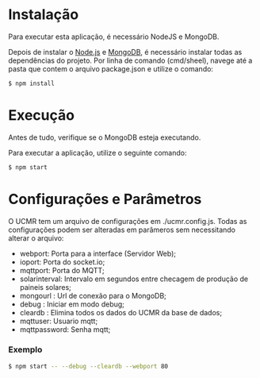 # Instalação

Para executar esta aplicação, é necessário NodeJS e MongoDB.

Depois de instalar o [Node.js](https://nodejs.org/en/) e [MongoDB](https://www.mongodb.com/), é necessário instalar todas as dependências do projeto. Por linha de comando (cmd/sheel), navege até a pasta que contem o arquivo package.json e utilize o comando:

```sh 
$ npm install
```

# Execução

Antes de tudo, verifique se o MongoDB esteja executando.

Para executar a aplicação, utilize o seguinte comando:

```sh 
$ npm start 
``` 


# Configurações e Parâmetros

O UCMR tem um arquivo de configurações em ./ucmr.config.js. Todas as configurações podem ser alteradas em parâmeros sem necessitando alterar o arquivo:

 - webport: Porta para a interface (Servidor Web);
 - ioport: Porta do socket.io;
 - mqttport: Porta do MQTT;
 - solarinterval: Intervalo em segundos entre checagem de produção de paineis solares;
 - mongourl : Url de conexão para o MongoDB;
 - debug : Iniciar em modo debug;
 - cleardb : Elimina todos os dados do UCMR da base de dados;
 - mqttuser: Usuario mqtt;
 - mqttpassword: Senha mqtt;

### Exemplo

```sh 
$ npm start -- --debug --cleardb --webport 80
``` 
